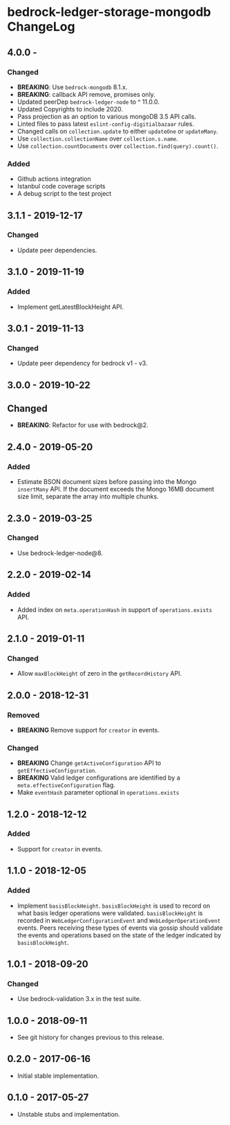 # bedrock-ledger-storage-mongodb ChangeLog

## 4.0.0 -

### Changed
- **BREAKING**: Use `bedrock-mongodb` 8.1.x.
- **BREAKING**: callback API remove, promises only.
- Updated peerDep `bedrock-ledger-node` to ^ 11.0.0.
- Updated Copyrights to include 2020.
- Pass projection as an option to various mongoDB 3.5 API calls.
- Linted files to pass latest `eslint-config-digitialbazaar` rules.
- Changed calls on `collection.update` to either `updateOne` or `updateMany`.
- Use `collection.collectionName` over `collection.s.name`.
- Use `collection.countDocuments` over `collection.find(query).count()`.

### Added
- Github actions integration
- Istanbul code coverage scripts
- A debug script to the test project

## 3.1.1 - 2019-12-17

### Changed
- Update peer dependencies.

## 3.1.0 - 2019-11-19

### Added
- Implement getLatestBlockHeight API.

## 3.0.1 - 2019-11-13

### Changed
- Update peer dependency for bedrock v1 - v3.

## 3.0.0 - 2019-10-22

## Changed
- **BREAKING**: Refactor for use with bedrock@2.

## 2.4.0 - 2019-05-20

### Added
- Estimate BSON document sizes before passing into the Mongo `insertMany` API.
  If the document exceeds the Mongo 16MB document size limit, separate the
  array into multiple chunks.

## 2.3.0 - 2019-03-25

### Changed
- Use bedrock-ledger-node@8.

## 2.2.0 - 2019-02-14

### Added
- Added index on `meta.operationHash` in support of `operations.exists` API.

## 2.1.0 - 2019-01-11

### Changed
- Allow `maxBlockHeight` of zero in the `getRecordHistory` API.

## 2.0.0 - 2018-12-31

### Removed
- **BREAKING** Remove support for `creator` in events.

### Changed
- **BREAKING** Change `getActiveConfiguration` API to
  `getEffectiveConfiguration`.
- **BREAKING** Valid ledger configurations are identified by a
  `meta.effectiveConfiguration` flag.
- Make `eventHash` parameter optional in `operations.exists`

## 1.2.0 - 2018-12-12

### Added
- Support for `creator` in events.

## 1.1.0 - 2018-12-05

### Added
- Implement `basisBlockHeight`. `basisBlockHeight` is used to record on what
  basis ledger operations were validated. `basisBlockHeight` is recorded in
  `WebLedgerConfigurationEvent` and `WebLedgerOperationEvent` events. Peers
  receiving these types of events via gossip should validate the events and
  operations based on the state of the ledger indicated by `basisBlockHeight`.

## 1.0.1 - 2018-09-20

### Changed
- Use bedrock-validation 3.x in the test suite.

## 1.0.0 - 2018-09-11

- See git history for changes previous to this release.

## 0.2.0 - 2017-06-16

- Initial stable implementation.

## 0.1.0 - 2017-05-27

- Unstable stubs and implementation.
